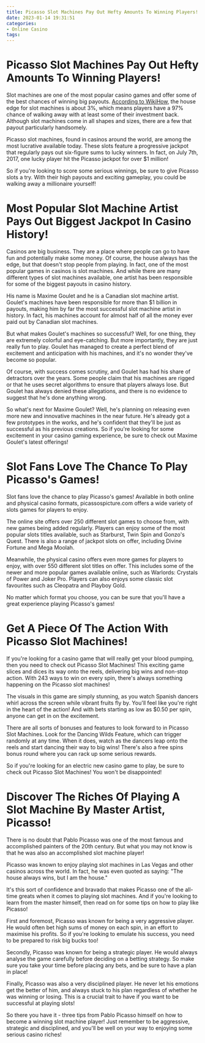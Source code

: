 ```yaml
---
title: Picasso Slot Machines Pay Out Hefty Amounts To Winning Players!
date: 2023-01-14 19:31:51
categories:
- Online Casino
tags:
---
```



#  Picasso Slot Machines Pay Out Hefty Amounts To Winning Players!

Slot machines are one of the most popular casino games and offer some of the best chances of winning big payouts. <a href= "https://www.wikihow.com/Win-at-Slot-Machines" target= "_blank">According to WikiHow</a>, the house edge for slot machines is about 3%, which means players have a 97% chance of walking away with at least some of their investment back. Although slot machines come in all shapes and sizes, there are a few that payout particularly handsomely.

Picasso slot machines, found in casinos around the world, are among the most lucrative available today. These slots feature a progressive jackpot that regularly pays out six-figure sums to lucky winners. In fact, on July 7th, 2017, one lucky player hit the Picasso jackpot for over $1 million!

So if you're looking to score some serious winnings, be sure to give Picasso slots a try. With their high payouts and exciting gameplay, you could be walking away a millionaire yourself!

#  Most Popular Slot Machine Artist Pays Out Biggest Jackpot In Casino History!

Casinos are big business. They are a place where people can go to have fun and potentially make some money. Of course, the house always has the edge, but that doesn't stop people from playing. In fact, one of the most popular games in casinos is slot machines. And while there are many different types of slot machines available, one artist has been responsible for some of the biggest payouts in casino history.

His name is Maxime Goulet and he is a Canadian slot machine artist. Goulet's machines have been responsible for more than $1 billion in payouts, making him by far the most successful slot machine artist in history. In fact, his machines account for almost half of all the money ever paid out by Canadian slot machines.

But what makes Goulet's machines so successful? Well, for one thing, they are extremely colorful and eye-catching. But more importantly, they are just really fun to play. Goulet has managed to create a perfect blend of excitement and anticipation with his machines, and it's no wonder they've become so popular.

Of course, with success comes scrutiny, and Goulet has had his share of detractors over the years. Some people claim that his machines are rigged or that he uses secret algorithms to ensure that players always lose. But Goulet has always denied these allegations, and there is no evidence to suggest that he's done anything wrong.

So what's next for Maxime Goulet? Well, he's planning on releasing even more new and innovative machines in the near future. He's already got a few prototypes in the works, and he's confident that they'll be just as successful as his previous creations. So if you're looking for some excitement in your casino gaming experience, be sure to check out Maxime Goulet's latest offerings!

#  Slot Fans Love The Chance To Play Picasso's Games!

Slot fans love the chance to play Picasso's games! Available in both online and physical casino formats, picassospicture.com offers a wide variety of slots games for players to enjoy.

The online site offers over 250 different slot games to choose from, with new games being added regularly. Players can enjoy some of the most popular slots titles available, such as Starburst, Twin Spin and Gonzo's Quest. There is also a range of jackpot slots on offer, including Divine Fortune and Mega Moolah.

Meanwhile, the physical casino offers even more games for players to enjoy, with over 550 different slot titles on offer. This includes some of the newer and more popular games available online, such as Warlords: Crystals of Power and Joker Pro. Players can also enjoys some classic slot favourites such as Cleopatra and Playboy Gold.

No matter which format you choose, you can be sure that you'll have a great experience playing Picasso's games!

#  Get A Piece Of The Action With Picasso Slot Machines!

If you're looking for a casino game that will really get your blood pumping, then you need to check out Picasso Slot Machines! This exciting game slices and dices its way onto the reels, delivering big wins and non-stop action. With 243 ways to win on every spin, there's always something happening on the Picasso slot machines!

The visuals in this game are simply stunning, as you watch Spanish dancers whirl across the screen while vibrant fruits fly by. You'll feel like you're right in the heart of the action! And with bets starting as low as $0.50 per spin, anyone can get in on the excitement.

There are all sorts of bonuses and features to look forward to in Picasso Slot Machines. Look for the Dancing Wilds Feature, which can trigger randomly at any time. When it does, watch as the dancers leap onto the reels and start dancing their way to big wins! There's also a free spins bonus round where you can rack up some serious rewards.

So if you're looking for an electric new casino game to play, be sure to check out Picasso Slot Machines! You won't be disappointed!

#  Discover The Riches Of Playing A Slot Machine By Master Artist, Picasso!

There is no doubt that Pablo Picasso was one of the most famous and accomplished painters of the 20th century. But what you may not know is that he was also an accomplished slot machine player!

Picasso was known to enjoy playing slot machines in Las Vegas and other casinos across the world. In fact, he was even quoted as saying: "The house always wins, but I am the house."

It's this sort of confidence and bravado that makes Picasso one of the all-time greats when it comes to playing slot machines. And if you're looking to learn from the master himself, then read on for some tips on how to play like Picasso!

First and foremost, Picasso was known for being a very aggressive player. He would often bet high sums of money on each spin, in an effort to maximise his profits. So if you're looking to emulate his success, you need to be prepared to risk big bucks too!

Secondly, Picasso was known for being a strategic player. He would always analyse the game carefully before deciding on a betting strategy. So make sure you take your time before placing any bets, and be sure to have a plan in place!

Finally, Picasso was also a very disciplined player. He never let his emotions get the better of him, and always stuck to his plan regardless of whether he was winning or losing. This is a crucial trait to have if you want to be successful at playing slots!

So there you have it - three tips from Pablo Picasso himself on how to become a winning slot machine player! Just remember to be aggressive, strategic and disciplined, and you'll be well on your way to enjoying some serious casino riches!